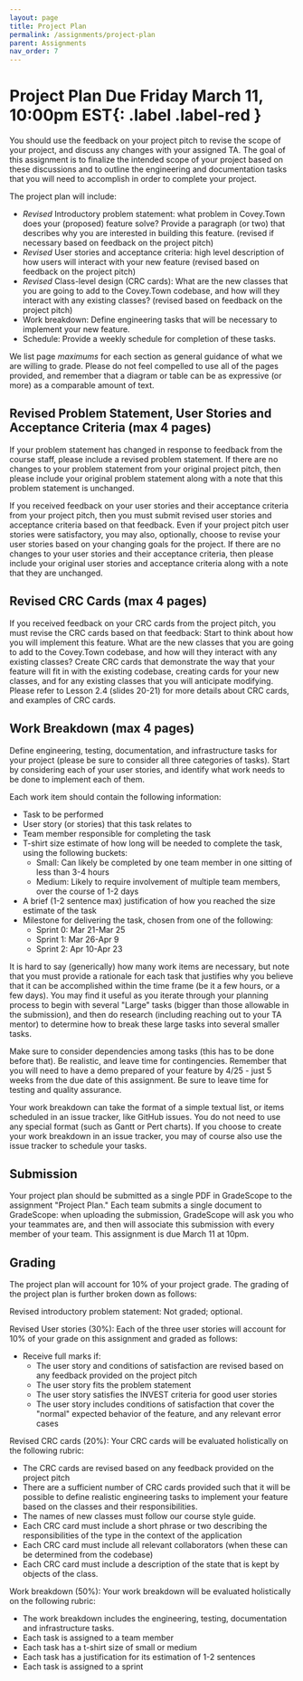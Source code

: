 ```yaml
---
layout: page
title: Project Plan
permalink: /assignments/project-plan
parent: Assignments
nav_order: 7
---
```

# Project Plan **Due Friday March 11, 10:00pm EST**{: .label .label-red }
You should use the feedback on your project pitch to revise the scope of your project, and discuss any changes with your assigned TA.
The goal of this assignment is to finalize the intended scope of your project based on these discussions and to outline the engineering and documentation tasks that you will need to accomplish in order to complete your project.
 
The project plan will include:
* *Revised* Introductory problem statement: what problem in Covey.Town does your (proposed) feature solve? Provide a paragraph (or two) that describes why you are interested in building this feature. (revised if necessary based on feedback on the project pitch)
* *Revised* User stories and acceptance criteria: high level description of how users will interact with your new feature (revised based on feedback on the project pitch)
* *Revised* Class-level design (CRC cards): What are the new classes that you are going to add to the Covey.Town codebase, and how will they interact with any existing classes?  (revised based on feedback on the project pitch)
* Work breakdown: Define engineering tasks that will be necessary to implement your new feature. 
* Schedule: Provide a weekly schedule for completion of these tasks. 

We list page *maximums* for each section as general guidance of what we are willing to grade. Please do not feel compelled to use all of the pages provided, and remember that a diagram or table can be as expressive (or more) as a comparable amount of text.
## Revised Problem Statement, User Stories and Acceptance Criteria (max 4 pages)
If your problem statement has changed in response to feedback from the course staff, please include a revised problem statement. If there are no changes to your problem statement from your original project pitch, then please include your original problem statement along with a note that this problem statement is unchanged.

If you received feedback on your user stories and their acceptance criteria from your project pitch, then you must submit revised user stories and acceptance criteria based on that feedback.
Even if your project pitch user stories were satisfactory, you may also, optionally, choose to revise your user stories based on your changing goals for the project. 
If there are no changes to your user stories and their acceptance criteria, then please include your original user stories and acceptance criteria along with a note that they are unchanged. 
## Revised CRC Cards (max 4 pages)
If you received feedback on your CRC cards from the project pitch, you must revise the CRC cards based on that feedback:
Start to think about how you will implement this feature. What are the new classes that you are going to add to the Covey.Town codebase, and how will they interact with any existing classes? Create CRC cards that demonstrate the way that your feature will fit in with the existing codebase, creating cards for your new classes, and for any existing classes that you will anticipate modifying. Please refer to Lesson 2.4 (slides 20-21) for more details about CRC cards, and examples of CRC cards. 

## Work Breakdown (max 4 pages)
Define engineering, testing, documentation, and infrastructure tasks for your project (please be sure to consider all three categories of tasks).
Start by considering each of your user stories, and identify what work needs to be done to implement each of them.

Each work item should contain the following information:
* Task to be performed
* User story (or stories) that this task relates to
* Team member responsible for completing the task
* T-shirt size estimate of how long will be needed to complete the task, using the following buckets:
    * Small: Can likely be completed by one team member in one sitting of less than 3-4 hours
    * Medium: Likely to require involvement of multiple team members, over the course of 1-2 days
* A brief (1-2 sentence max) justification of how you reached the size estimate of the task 
* Milestone for delivering the task, chosen from one of the following:
  * Sprint 0: Mar 21-Mar 25
  * Sprint 1: Mar 26-Apr 9
  * Sprint 2: Apr 10-Apr 23

It is hard to say (generically) how many work items are necessary, but note that you must provide a rationale for each task that justifies why you believe that it can be accomplished within the time frame (be it a few hours, or a few days). You may find it useful as you iterate through your planning process to begin with several "Large" tasks (bigger than those allowable in the submission), and then do research (including reaching out to your TA mentor) to determine how to break these large tasks into several smaller tasks.

Make sure to consider dependencies among tasks (this has to be done before that). Be realistic, and leave time for contingencies.
Remember that you will need to have a demo prepared of your feature by 4/25 - just 5 weeks from the due date of this assignment. Be sure to leave time for testing and quality assurance.

Your work breakdown can take the format of a simple textual list, or items scheduled in an issue tracker, like GitHub issues.
You do not need to use any special format (such as Gantt or Pert charts). If you choose to create your work breakdown in an issue tracker, you may of course also use the issue tracker to schedule your tasks.
 
## Submission 
Your project plan should be submitted as a single PDF in GradeScope to the assignment "Project Plan."
Each team submits a single document to GradeScope: when uploading the submission, GradeScope will ask you who your teammates are, and then will associate this submission with every member of your team.
This assignment is due March 11 at 10pm. 
## Grading
The project plan will account for 10% of your project grade. The grading of the project plan is further broken down as follows:

Revised introductory problem statement: Not graded; optional.

Revised User stories (30%):
Each of the three user stories will account for 10% of your grade on this assignment and graded as follows:
* Receive full marks if:
  * The user story and conditions of satisfaction are revised based on any feedback provided on the project pitch
  * The user story fits the problem statement
  * The user story satisfies the INVEST criteria for good user stories
  * The user story includes conditions of satisfaction that cover the "normal" expected behavior of the feature, and any relevant error cases

Revised CRC cards (20%):
Your CRC cards will be evaluated holistically on the following rubric:
* The CRC cards are revised based on any feedback provided on the project pitch
* There are a sufficient number of CRC cards provided such that it will be possible to define realistic engineering tasks to implement your feature based on the classes and their responsibilities.
* The names of new classes must follow our course style guide.
* Each CRC card must include a short phrase or two describing the responsibilities of the type in the context of the application
* Each CRC card must include all relevant collaborators (when these can be determined from the codebase)
* Each CRC card must include a description of the state that is kept by objects of the class.

Work breakdown (50%):
Your work breakdown will be evaluated holistically on the following rubric:
* The work breakdown includes the engineering, testing, documentation and infrastructure tasks. 
* Each task is assigned to a team member
* Each task has a t-shirt size of small or medium
* Each task has a justification for its estimation of 1-2 sentences 
* Each task is assigned to a sprint

